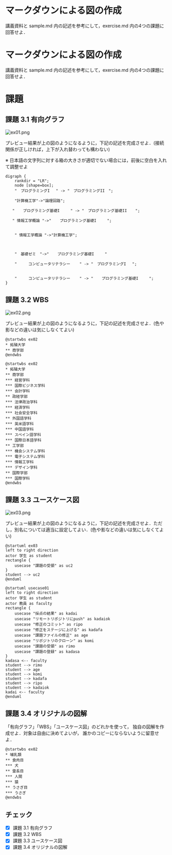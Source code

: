# マークダウンによる図の作成

講義資料と sample.md 内の記述を参考にして，exercise.md 内の4つの課題に回答せよ．
# マークダウンによる図の作成

講義資料と sample.md 内の記述を参考にして，exercise.md 内の4つの課題に回答せよ．
# 課題

## 課題 3.1 有向グラフ


![ex01.png](ex01.png)

プレビュー結果が上の図のようになるように，下記の記述を完成させよ．(接続関係が正しければ，上下が入れ替わっても構わない)

※ 日本語の文字列に対する箱の大きさが適切でない場合には，前後に空白を入れて調整せよ




```graphviz
digraph {
    rankdir = "LR";
    node [shape=box];
    "　プログラミングI 　" -> "　プログラミングII　";

    "計算機工学"->"論理回路";

   "  　プログラミング基礎I 　  " -> "　プログラミング基礎II  　";

   " 情報工学概論 "->"  　プログラミング基礎I 　  ";


    " 情報工学概論 "->"計算機工学";
    


    "　基礎ゼミ　"->"  　プログラミング基礎I 　  "

    "     コンピュータリテラシー    " -> "　プログラミングI 　";


    "     コンピュータリテラシー    " -> "  　プログラミング基礎I 　  ";
}
```

## 課題 3.2 WBS

![ex02.png](ex02.png)

プレビュー結果が上の図のようになるように，下記の記述を完成させよ．(色や影などの違いは気にしなくてよい)

```plantUML
@startwbs ex02
* 拓殖大学
** 商学部
@endwbs
```


```plantUML
@startwbs ex02
* 拓殖大学
** 商学部
*** 経営学科
*** 国際ビジネス学科
*** 会計学科
** 政経学部
*** 法律政治学科
*** 経済学科
*** 社会安全学科
** 外国語学科
*** 英米語学科
*** 中国語学科
*** スペイン語学科
*** 国際日本語学科
** 工学部
*** 機会システム学科
*** 電子システム学科
*** 情報工学科
*** デザイン学科
** 国際学部
*** 国際学科
@endwbs
```

## 課題 3.3 ユースケース図

![ex03.png](ex03.png)

プレビュー結果が上の図のようになるように，下記の記述を完成させよ．ただし，別名については適当に設定してよい．(色や影などの違いは気にしなくてよい)

```plantUML
@startuml ex03
left to right direction
actor 学生 as student
rectangle {
    usecase "課題の受領" as uc2
}
student --> uc2
@enduml
```

```plantUML
@startuml usecase01
left to right direction
actor 学生 as student
actor 教員 as faculty
rectangle {
    usecase "採点の結果" as kadai
    usecase "リモートリポジトリにpush" as kadaiok
    usecase "修正のコミット" as ripo
    usecase "修正をステージに上げる" as kadafa
    usecase "課題ファイルの修正" as age
    usecase "リポジトリのクローン" as komi
    usecase "課題の受領" as rimo
    usecase "課題の登録" as kadasa
}
kadasa <-- faculty
student --> rimo
student --> age
student --> komi
student --> kadafa
student --> ripo
student --> kadaiok
kadai <-- faculty
@enduml
```

## 課題 3.4 オリジナルの図解

「有向グラフ」「WBS」「ユースケース図」のどれかを使って，
独自の図解を作成せよ．対象は自由に決めてよいが，
誰かのコピーにならないように留意せよ．

```plantUML
@startwbs ex02
* 哺乳類
** 食肉目
*** 犬
** 霊長目
*** 人間
*** 猿
** うさぎ目
*** うさぎ
@endwbs
```

## チェック
- [x] 課題 3.1 有向グラフ
- [x] 課題 3.2 WBS
- [x] 課題 3.3 ユースケース図
- [x] 課題 3.4 オリジナルの図解
